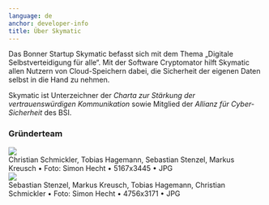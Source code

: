 ```yaml
---
language: de
anchor: developer-info
title: Über Skymatic
---
```

Das Bonner Startup Skymatic befasst sich mit dem Thema „Digitale Selbstverteidigung für alle“. Mit der Software Cryptomator hilft Skymatic allen Nutzern von Cloud-Speichern dabei, die Sicherheit der eigenen Daten selbst in die Hand zu nehmen.

Skymatic ist Unterzeichner der _Charta zur Stärkung der vertrauenswürdigen Kommunikation_ sowie Mitglied der _Allianz für Cyber-Sicherheit_ des BSI.

### Gründerteam

<div class="row">
  <div class="col-sm-12 col-md-6">
    <div class="thumbnail text-center">
      <a href="/img/presskit/skymatic-team-rhein.jpg"><img src="/img/presskit/skymatic-team-rhein.jpg"/></a>
      <div class="caption">Christian Schmickler, Tobias Hagemann, Sebastian Stenzel, Markus Kreusch • Foto: Simon Hecht • 5167x3445 • JPG</div>
    </div>
  </div>
  <div class="clearfix visible-sm-block"></div>
  <div class="col-sm-12 col-md-6">
    <div class="thumbnail text-center">
      <a href="/img/presskit/skymatic-team-office.jpg"><img src="/img/presskit/skymatic-team-office.jpg"/></a>
      <div class="caption">Sebastian Stenzel, Markus Kreusch, Tobias Hagemann, Christian Schmickler • Foto: Simon Hecht • 4756x3171 • JPG</div>
    </div>
  </div>
</div>
